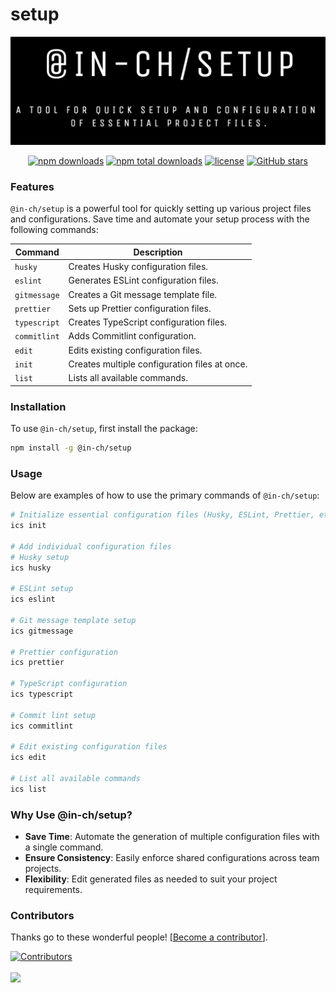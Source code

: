 # setup

<div align="center">
    <img src="https://raw.githubusercontent.com/in-ch/setup/master/docs/logo.png" alt="@in-ch/setup - A tool for quick setup and configuration of essential project files." />
</div>

<div align="center">

[![npm downloads](https://img.shields.io/npm/dm/%40in-ch%2Fsetup.svg?style=for-the-badge)](https://www.npmjs.com/package/@in-ch/setup)
[![npm total downloads](https://img.shields.io/npm/dt/%40in-ch%2Fsetup.svg?style=for-the-badge)](https://www.npmjs.com/package/@in-ch/setup)
[![license](https://img.shields.io/npm/l/%40in-ch%2Fsetup?style=for-the-badge)](https://github.com/in-ch/setup/blob/master/LICENSE)
[![GitHub stars](https://img.shields.io/github/stars/in-ch/setup?style=for-the-badge)](https://github.com/in-ch/setup/stargazers)

</div>

### Features

`@in-ch/setup` is a powerful tool for quickly setting up various project files and configurations.
Save time and automate your setup process with the following commands:

| **Command**  | **Description**                               |
| ------------ | --------------------------------------------- |
| `husky`      | Creates Husky configuration files.            |
| `eslint`     | Generates ESLint configuration files.         |
| `gitmessage` | Creates a Git message template file.          |
| `prettier`   | Sets up Prettier configuration files.         |
| `typescript` | Creates TypeScript configuration files.       |
| `commitlint` | Adds Commitlint configuration.                |
| `edit`       | Edits existing configuration files.           |
| `init`       | Creates multiple configuration files at once. |
| `list`       | Lists all available commands.                 |

### Installation

To use `@in-ch/setup`, first install the package:

```bash
npm install -g @in-ch/setup
```

### Usage

Below are examples of how to use the primary commands of `@in-ch/setup`:

```bash
# Initialize essential configuration files (Husky, ESLint, Prettier, etc.)
ics init

# Add individual configuration files
# Husky setup
ics husky

# ESLint setup
ics eslint

# Git message template setup
ics gitmessage

# Prettier configuration
ics prettier

# TypeScript configuration
ics typescript

# Commit lint setup
ics commitlint

# Edit existing configuration files
ics edit

# List all available commands
ics list
```

### Why Use @in-ch/setup?

- **Save Time**: Automate the generation of multiple configuration files with a single command.
- **Ensure Consistency**: Easily enforce shared configurations across team projects.
- **Flexibility**: Edit generated files as needed to suit your project requirements.

### Contributors

Thanks go to these wonderful people! [[Become a contributor](CONTRIBUTING.md)].

<a href="https://github.com/in-ch/setup/graphs/contributors">
  <img src="https://img.shields.io/github/contributors/in-ch/setup?style=for-the-badge" alt="Contributors" />
  <br />
  <br />
  <img src="https://opencollective.com/setup/contributors.svg?width=890&button=false" />
</a>
